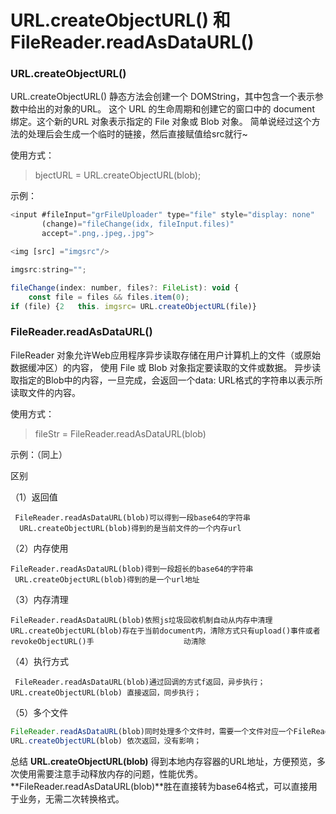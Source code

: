  # URL.createObjectURL() 和 FileReader.readAsDataURL()

### URL.createObjectURL()
URL.createObjectURL() 静态方法会创建一个 DOMString，其中包含一个表示参数中给出的对象的URL。
这个 URL 的生命周期和创建它的窗口中的 document 绑定。这个新的URL 对象表示指定的 File 对象或 Blob 对象。
简单说经过这个方法的处理后会生成一个临时的链接，然后直接赋值给src就行~

使用方式：

> bjectURL = URL.createObjectURL(blob);

示例：

```javascript
<input #fileInput="grFileUploader" type="file" style="display: none"
       (change)="fileChange(idx, fileInput.files)"
       accept=".png,.jpeg,.jpg">

<img [src] ="imgsrc"/>

imgsrc:string="";

fileChange(index: number, files?: FileList): void {
    const file = files && files.item(0);
if (file) {2   this. imgsrc= URL.createObjectURL(file)}
```

### FileReader.readAsDataURL()

FileReader 对象允许Web应用程序异步读取存储在用户计算机上的文件（或原始数据缓冲区）的内容，
使用 File 或 Blob 对象指定要读取的文件或数据。
异步读取指定的Blob中的内容，一旦完成，会返回一个data: URL格式的字符串以表示所读取文件的内容。

使用方式：

>  fileStr = FileReader.readAsDataURL(blob)

示例：（同上）


区别

（1）返回值

     FileReader.readAsDataURL(blob)可以得到一段base64的字符串
      URL.createObjectURL(blob)得到的是当前文件的一个内存url

（2）内存使用

    FileReader.readAsDataURL(blob)得到一段超长的base64的字符串
     URL.createObjectURL(blob)得到的是一个url地址

（3）内存清理

    FileReader.readAsDataURL(blob)依照js垃圾回收机制自动从内存中清理
    URL.createObjectURL(blob)存在于当前document内，清除方式只有upload()事件或者revokeObjectURL()手                    动清除 

（4）执行方式
          
     FileReader.readAsDataURL(blob)通过回调的方式f返回，异步执行；
    URL.createObjectURL(blob) 直接返回，同步执行；

（5）多个文件
          
```JavaScript
FileReader.readAsDataURL(blob)同时处理多个文件时，需要一个文件对应一个FileReader对象；
URL.createObjectURL(blob) 依次返回，没有影响；
```
总结
**URL.createObjectURL(blob)** 得到本地内存容器的URL地址，方便预览，多次使用需要注意手动释放内存的问题，性能优秀。
**FileReader.readAsDataURL(blob)**胜在直接转为base64格式，可以直接用于业务，无需二次转换格式。

